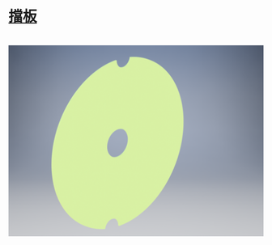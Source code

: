 # [擋板](https://github.com/s40523209/cd2018/tree/gh-pages/ball)

# ![](https://github.com/cow2166/9989/blob/master/FF/5.png?raw=true)



